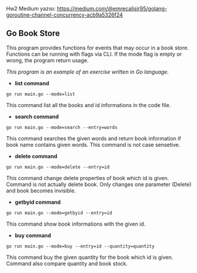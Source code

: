 Hw2 Medium yazısı: https://medium.com/@emrecalisir95/golang-goroutine-channel-concurrency-acb9a5326f24

## Go Book Store

This program provides functions for events that may occur in a book store.
Functions can be running with flags via CLI.
If the mode flag is empty or wrong, the program return usage.

*This program is an example of an exercise written in Go language.*

 - **list command**
```
go run main.go --mode=list
```
This command list all the books and id informations in the code file.

 - **search command**
```
go run main.go --mode=search --entry=words
```
This command searches the given words and return book information if book name contains given words. This command is not case sensetive.

 - **delete command**
```
go run main.go --mode=delete --entry=id
```
This command change delete properties of book which id is given. Command is not actually delete book. Only changes one parameter (Delete) and book becomes invisible.

 - **getbyid command**
```
go run main.go --mode=getbyid --entry=id
```
This command show book informations with the given id.

 - **buy command**
```
go run main.go --mode=buy --entry=id --quantity=quantity
```
This command buy the given quantity for the book which id is given. Command also compare quantity and book stock.
